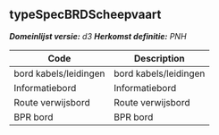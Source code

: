 ## typeSpecBRDScheepvaart

*__Domeinlijst versie:__ d3*
*__Herkomst definitie:__ PNH*

|__Code__ |__Description__	|
|	---	|	---	|
| bord kabels/leidingen | bord kabels/leidingen |
| Informatiebord | Informatiebord |
| Route verwijsbord | Route verwijsbord |
| BPR bord | BPR bord|
